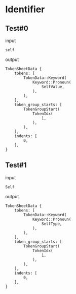 # Identifier

## Test#0

input

```husky
self
```

output

```husky
TokenSheetData {
    tokens: [
        TokenData::Keyword(
            Keyword::Pronoun(
                SelfValue,
            ),
        ),
    ],
    token_group_starts: [
        TokenGroupStart(
            TokenIdx(
                1,
            ),
        ),
    ],
    indents: [
        0,
    ],
}
```

## Test#1

input

```husky
Self
```

output

```husky
TokenSheetData {
    tokens: [
        TokenData::Keyword(
            Keyword::Pronoun(
                SelfType,
            ),
        ),
    ],
    token_group_starts: [
        TokenGroupStart(
            TokenIdx(
                1,
            ),
        ),
    ],
    indents: [
        0,
    ],
}
```
